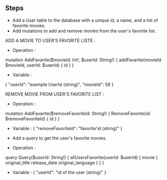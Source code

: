 
## Steps

- Add a User table to the database with a unique id, a name, and a list of favorite movies.
- Add mutations to add and remove movies from the user's favorite list.

ADD A MOVIE TO USER'S FAVORITE LISTE :

- Operation :

mutation AddFavarite($movieId: Int!, $userId: String!) {
  addFavarite(movieId: $movieId, userId: $userId) {
    id
  }
}
- Variable :

{
  "userId": "exemple UserId (string)",
  "movieId": 58
}

REMOVE MOVIE FROM USER'S FAVORITE LIST :
 - Operation :

mutation AddFavarite($removeFavoriteId: String!) {
  RemoveFavorite(id: $removeFavoriteId) {
    id
  }
}
 - Variable :
 {
  "removeFavoriteId": "favorite'id (string)"
 }

- Add a query to get the user's favorite movies.

 - Operation :


query Query($userId: String!) {
  allUsersFavorite(userId: $userId) {
    movie {
      original_title
      release_date
      original_language
    }
  }
}

 - Variable :
{
  "userId": "id of the user (string)"
}
